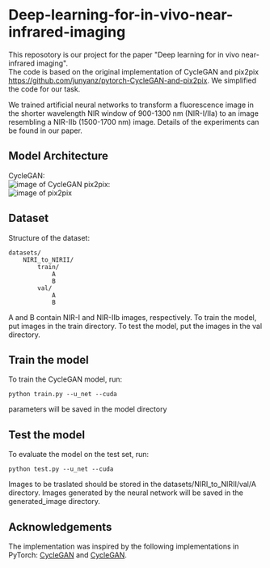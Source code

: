 # Deep-learning-for-in-vivo-near-infrared-imaging

This reposotory is our project for the paper "Deep learning for in vivo near-infrared imaging".  
The code is based on the original implementation of CycleGAN and pix2pix https://github.com/junyanz/pytorch-CycleGAN-and-pix2pix. We simplified the code for our task.  

We trained artificial neural networks to transform a fluorescence image in the shorter wavelength NIR window of 900-1300 nm (NIR-I/IIa) to an image resembling a NIR-IIb (1500-1700 nm) image. Details of the experiments can be found in our paper.  

## Model Architecture
CycleGAN:  
![image of CycleGAN](https://github.com/zhuoranzma/Deep-learning-for-in-vivo-near-infrared-imaging/blob/master/figs/CycleGAN.png) 
pix2pix:  
![image of pix2pix](https://github.com/zhuoranzma/Deep-learning-for-in-vivo-near-infrared-imaging/blob/master/figs/pix2pix.png)  


## Dataset
Structure of the dataset:  
```
datasets/  
    NIRI_to_NIRII/  
        train/  
            A  
            B  
        val/  
            A  
            B  
```
A and B contain NIR-I and NIR-IIb images, respectively. To train the model, put images in the train directory. To test the model, put the images in the val directory.  

## Train the model
To train the CycleGAN model, run:  
```
python train.py --u_net --cuda
```
parameters will be saved in the model directory

## Test the model
To evaluate the model on the test set, run:
```
python test.py --u_net --cuda
```
Images to be traslated should be stored in the datasets/NIRI_to_NIRII/val/A directory. Images generated by the neural network will be saved in the generated_image directory.  


## Acknowledgements
The implementation was inspired by the following implementations in PyTorch: [CycleGAN](https://github.com/junyanz/pytorch-CycleGAN-and-pix2pix) and [CycleGAN](https://github.com/aitorzip/PyTorch-CycleGAN).


